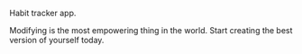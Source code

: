 Habit tracker app. 

Modifying is the most empowering thing in the world. 
Start creating the best version of yourself today.

